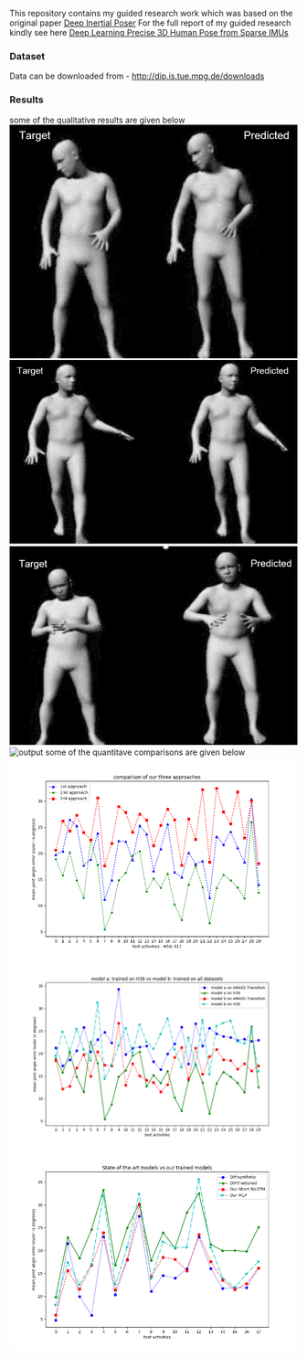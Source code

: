 
This repository contains my guided research work which was based on the original paper [Deep Inertial Poser](http://dip.is.tuebingen.mpg.de/assets/dip.pdf)
For the full report of my guided research kindly see here [Deep Learning Precise 3D Human Pose from Sparse IMUs](Reports/GR_report.pdf)

### Dataset
Data can be downloaded from - http://dip.is.tue.mpg.de/downloads
### Results
some of the qualitative results are given below
![output](output/2.2.PNG)![output](output/2.4.PNG)![output](output/3_5.PNG)![output](mergeourdip/2.2.PNG)
some of the quantitave comparisons are given below
![output](output/approaches.png)![output](output/onevsall.PNG)![output](output/alldipmodel.PNG)

